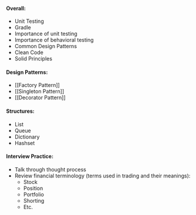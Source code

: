#### Overall:
- Unit Testing
- Gradle
- Importance of unit testing
- Importance of behavioral testing
- Common Design Patterns
- Clean Code
- Solid Principles

#### Design Patterns:
- [[Factory Pattern]]
- [[Singleton Pattern]]
- [[Decorator Pattern]]

#### Structures:
- List
- Queue
- Dictionary
- Hashset

#### Interview Practice:
- Talk through thought process
- Review financial terminology (terms used in trading and their meanings):
	- Stock
	- Position
	- Portfolio
	- Shorting
	- Etc.
